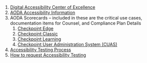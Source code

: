 
1.  [Digital Accessibility Center of Excellence](https://trten.sharepoint.com/sites/intr-digital-accessibility-coe/SitePages/Requesting-Accessibility-Testing.aspx "Dirección URL original: https://trten.sharepoint.com/sites/intr-digital-accessibility-coe/SitePages/Requesting-Accessibility-Testing.aspx. Haz clic o pulsa si confías en este vínculo.") 
2.  [AODA Accessibility Information](https://trten.sharepoint.com/sites/intr-digital-accessibility-coe/SitePages/AODA-Accessibility.aspx "Dirección URL original: https://trten.sharepoint.com/sites/intr-digital-accessibility-coe/SitePages/AODA-Accessibility.aspx. Haz clic o pulsa si confías en este vínculo.") 
3.  AODA Scorecards – included in these are the critical use cases, documentation items for Counsel, and Compliance Plan Details
    1.  [Checkpoint Edge](https://nam02.safelinks.protection.outlook.com/?url=https%3A%2F%2Fdev.azure.com%2Ftr-design%2FDesign%2520Organization%2F_workitems%2Fedit%2F33009&data=05%7C02%7CAnaKaren.Moreno%40thomsonreuters.com%7Cf9d8635b41e4491911d508dd5610773a%7C62ccb8646a1a4b5d8e1c397dec1a8258%7C0%7C0%7C638761350916908829%7CUnknown%7CTWFpbGZsb3d8eyJFbXB0eU1hcGkiOnRydWUsIlYiOiIwLjAuMDAwMCIsIlAiOiJXaW4zMiIsIkFOIjoiTWFpbCIsIldUIjoyfQ%3D%3D%7C0%7C%7C%7C&sdata=cybxerCcVBtnFPPcqXzkxErqweWPw%2BekA6o60P%2BFsw8%3D&reserved=0 "Dirección URL original: https://dev.azure.com/tr-design/Design%20Organization/_workitems/edit/33009. Haz clic o pulsa si confías en este vínculo.") 
    2.  [Checkpoint Classic](https://nam02.safelinks.protection.outlook.com/?url=https%3A%2F%2Fdev.azure.com%2Ftr-design%2FDesign%2520Organization%2F_workitems%2Fedit%2F34635&data=05%7C02%7CAnaKaren.Moreno%40thomsonreuters.com%7Cf9d8635b41e4491911d508dd5610773a%7C62ccb8646a1a4b5d8e1c397dec1a8258%7C0%7C0%7C638761350916934837%7CUnknown%7CTWFpbGZsb3d8eyJFbXB0eU1hcGkiOnRydWUsIlYiOiIwLjAuMDAwMCIsIlAiOiJXaW4zMiIsIkFOIjoiTWFpbCIsIldUIjoyfQ%3D%3D%7C0%7C%7C%7C&sdata=FDGxySdP1KdAZXgtl0xTOXJGv06Gjs1s7fSUaZ0YgYo%3D&reserved=0 "Dirección URL original: https://dev.azure.com/tr-design/Design%20Organization/_workitems/edit/34635. Haz clic o pulsa si confías en este vínculo.") 
    3.  [Checkpoint Learning](https://nam02.safelinks.protection.outlook.com/?url=https%3A%2F%2Fdev.azure.com%2Ftr-design%2FDesign%2520Organization%2F_workitems%2Fedit%2F33771&data=05%7C02%7CAnaKaren.Moreno%40thomsonreuters.com%7Cf9d8635b41e4491911d508dd5610773a%7C62ccb8646a1a4b5d8e1c397dec1a8258%7C0%7C0%7C638761350916956219%7CUnknown%7CTWFpbGZsb3d8eyJFbXB0eU1hcGkiOnRydWUsIlYiOiIwLjAuMDAwMCIsIlAiOiJXaW4zMiIsIkFOIjoiTWFpbCIsIldUIjoyfQ%3D%3D%7C0%7C%7C%7C&sdata=0uhO4EuroVettP97MzTvyCLuBFQIQS7QIDYhONGfgXI%3D&reserved=0 "Dirección URL original: https://dev.azure.com/tr-design/Design%20Organization/_workitems/edit/33771. Haz clic o pulsa si confías en este vínculo.") 
    4.  [Checkpoint User Administration System (CUAS)](https://nam02.safelinks.protection.outlook.com/?url=https%3A%2F%2Fdev.azure.com%2Ftr-design%2FDesign%2520Organization%2F_workitems%2Fedit%2F37130&data=05%7C02%7CAnaKaren.Moreno%40thomsonreuters.com%7Cf9d8635b41e4491911d508dd5610773a%7C62ccb8646a1a4b5d8e1c397dec1a8258%7C0%7C0%7C638761350916978173%7CUnknown%7CTWFpbGZsb3d8eyJFbXB0eU1hcGkiOnRydWUsIlYiOiIwLjAuMDAwMCIsIlAiOiJXaW4zMiIsIkFOIjoiTWFpbCIsIldUIjoyfQ%3D%3D%7C0%7C%7C%7C&sdata=FxwCYEqkyPcKz%2FDxsl9CAAsRWZLMVhwlW6m2Q37L17I%3D&reserved=0 "Dirección URL original: https://dev.azure.com/tr-design/Design%20Organization/_workitems/edit/37130. Haz clic o pulsa si confías en este vínculo.") 
4.  [Accessibility Testing Process](https://trten.sharepoint.com/sites/intr-digital-accessibility-coe/SitePages/Accessibility-Testing-Process.aspx "Dirección URL original: https://trten.sharepoint.com/sites/intr-digital-accessibility-coe/SitePages/Accessibility-Testing-Process.aspx. Haz clic o pulsa si confías en este vínculo.") 
5.  [How to request Accessibility Testing](https://trten.sharepoint.com/sites/intr-digital-accessibility-coe/SitePages/Requesting-Accessibility-Testing.aspx "Dirección URL original: https://trten.sharepoint.com/sites/intr-digital-accessibility-coe/SitePages/Requesting-Accessibility-Testing.aspx. Haz clic o pulsa si confías en este vínculo.")